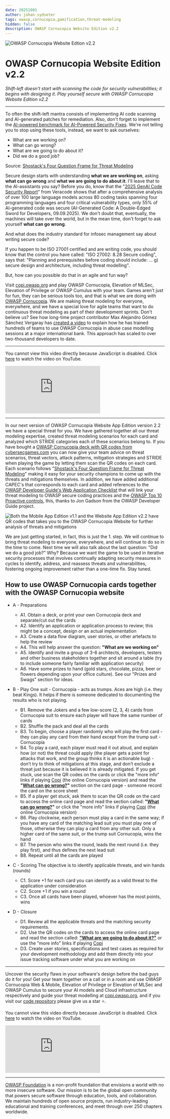 ```yaml
---
date: 20251001
author: johan-sydseter
tags: owasp,cornucopia,gamification,threat-modeling
hidden: false
description: OWASP Cornucopia Website Edition v2.2
---
```

![OWASP Cornucopia Website Edtion v2.2](threat-modeling-for-security-people.png)

# OWASP Cornucopia Website Edition v2.2

_Shift-left doesn't start with scanning the code for security vulnerabilities; it begins with designing it. Play yourself secure with OWASP Cornucopia Website Edition v2.2_

---

To often the shift-left mantra consists of implementing AI code scanning and AI-generated patches for remediation. Also, don't forget to implement the [AI-powered benchmark for AI-Powered Security Fixes](https://engineering.fb.com/2025/04/29/ai-research/autopatchbench-benchmark-ai-powered-security-fixes/). We're not telling you to stop using these tools, instead, we want to ask ourselves:

- What are we working on?
- What can go wrong?
- What are we going to do about it?
- Did we do a good job?

Source: [Shostack's Four Question Frame for Threat Modeling](https://github.com/adamshostack/4QuestionFrame)

Secure design starts with understanding **what we are working on**, asking **what can go wrong** and **what we are going to do about it**. I'll leave that to the AI-assistants you say?
Before you do, know that the "[2025 GenAI Code Security Report](https://www.veracode.com/blog/ai-generated-code-security-risks/)" from Veracode shows that after a comprehensive analysis of over 100 large language models across 80 coding tasks spanning four programming languages and four critical vulnerability types, only 55% of AI-generated code was secure (AI-Generated Code: A Double-Edged Sword for Developers, 09.09.2025). We don't doubt that, eventually, the machines will take over the world, but in the mean time, don't forget to ask yourself **what can go wrong**.

And what does the industry standard for infosec management say about writing secure code?

If you happen to be ISO 27001 certified and are writing code, you should know that the control you have called: "ISO 27002: 8.28 Secure coding", says that: "Planning and prerequisites before coding should include: ... g) secure design and architecture, including threat modelling".

But, how can you possible do that in an agile and fun way?

Visit [copi.owasp.org](https://copi.owasp.org) and play OWASP Cornucopia, Elevation of MLSec, Elevation of Privilege or OWASP Cumulus with your team.
Games aren't just for fun, they can be serious tools too, and that is what we are doing with [OWASP Cornucopia](https://cornucopia.owasp.org/). We are making threat modeling for everyone, everywhere, and we have a special love for agile teams that want to do continuous threat modeling as part of their development sprints. Don't believe us? See how long-time project contributor Max Alejandro Gómez Sánchez Vergaray has [created a video](https://cornucopia.owasp.org/how-to-play#Gameplay-using-abuse-case-modelling-approach) to explain how he has trained hundreds of teams to use OWASP Cornucopia in abuse case modelling sessions at a major international bank. This approach has scaled to over two-thousand developers to date.

---

<noscript>
    <p>You cannot view this video directly because JavaScript is disabled. Click <a href="https://www.youtube.com/watch?v=XXTPXozIHow" title="How to play OWASP Cornucopia" target="_blank" rel="noopener">here</a> to watch the video on YouTube.</p>
</noscript>
<iframe credentialless anonymous class="how-to-play" frameborder="0" title="Youtube: How to play OWASP Cornucopia"
src="https://www.youtube.com/embed/vLYzId7-ijI?si=yh4vHK7VfO9a5l6s" referrerpolicy="no-referrer" allowfullscreen >
<p>You cannot view this video directly because iframes are disabled. Click <a href="https://www.youtube.com/watch?v=vLYzId7-ijI" title="How to play OWASP Cornucopia" target="_blank" rel="noopener">here</a> to watch the video on YouTube.</p></iframe>

---

In our next version of OWASP Cornucopia Website App Edition version 2.2 we have a special threat for you. We have gathered together all our threat modeling expertise, created threat modeling scenarios for each card and analyzed which STRIDE categories each of these scenarios belong to. If you have bought a [OWASP Cornucopia deck with QR codes from cybersecgames.com](https://cybersecgames.com/products/owasp-cornucopia-2-1-website-app-edition-threat-modeling-cards?variant=55622568903043) you can now give your team advice on threat scenarios, threat vectors, attack patterns, mitigation strategies and STRIDE when playing the game by letting them scan the QR codes on each card. Each scenario follows "[Shostack's Four Question Frame for Threat Modeling](https://github.com/adamshostack/4QuestionFrame?tab=readme-ov-file#shostacks-four-question-frame-for-threat-modeling)" making it easy for your security champions to come up with the threats and mitigations themselves.
In addition, we have added additional CAPEC's that corresponds to each card and added references to the [OWASP Developer Guide's Web Application Checklist](https://devguide.owasp.org/en/04-design/02-web-app-checklist/) that will link your threat modeling to OWASP secure coding practices and the [OWASP Top 10 Proactive controls](https://top10proactive.owasp.org/), this, thanks to Jon Gadson from the OWASP Developer Guide project.

![Both the Mobile App Edition v1.1 and the Website App Edition v2.2 have QR codes that takes you to the OWASP Cornucopia Website for further analysis of threats and mitigations](cornucopia-qr-codes.jpg)

We are just getting started, in fact, this is just the 1. step. We will continue to bring threat modeling to everyone, everywhere, and will continue to do so in the time to come.
Next time we will also talk about the last question: "Did we do a good job?"
Why? Because we want the game to be used in iterative security processes that involves continually adapting security measures in cycles to identify, address, and reassess threats and vulnerabilities, fostering ongoing improvement rather than a one-time fix.
Stay tuned.

## How to use OWASP Cornucopia cards together with the OWASP Cornucopia website

- A - Preparations

  - A1. Obtain a deck, or print your own Cornucopia deck and separate/cut out the cards
  - A2. Identify an application or application process to review; this might be a concept, design or an actual implementation
  - A3. Create a data flow diagram, user stories, or other artefacts to help the review
  - A4. This will help answer the question: **"What are we working on"**
  - A5. Identify and invite a group of 3-6 architects, developers, testers and other business stakeholders together and sit around a table (try to include someone fairly familiar with application security)
  - A6. Have some prizes to hand (gold stars, chocolate, pizza, beer or flowers depending upon your office culture). See our "Prizes and Swags" section for ideas.
- B - Play
    One suit - Cornucopia - acts as trumps. Aces are high (i.e. they beat Kings). It helps if there is someone dedicated to documenting the results who is not playing.
  - B1. Remove the Jokers and a few low-score (2, 3, 4) cards from Cornucopia suit to ensure each player will have the same number of cards
  - B2. Shuffle the pack and deal all the cards
  - B3. To begin, choose a player randomly who will play the first card - they can play any card from their hand except from the trump suit - Cornucopia
  - B4. To play a card, each player must read it out aloud, and explain how (or not) the threat could apply (the player gets a point for attacks that work, and the group thinks it is an actionable bug) - don’t try to think of mitigations at this stage, and don’t exclude a threat just because it is believed it is already mitigated. If you get stuck, use scan the QR codes on the cards or click the "more info" links if playing [Copi](https://copi.owasp.org/) (the online Cornucopia version) and read the **"[What can go wrong?](https://cornucopia.owasp.org/cards/VE2#What-can-go-wrong?)"** section on the card page - someone record the card on the score sheet
  - B5. If a player get stuck, ask them to scan the QR code on the card to access the online card page and read the section called: **"[What can go wrong?](https://cornucopia.owasp.org/cards/VE2#What-can-go-wrong?)"** or click the "more info" links if playing [Copi](https://copi.owasp.org/) (the online Cornucopia version)
  - B6. Play clockwise, each person must play a card in the same way; if you have any card of the matching lead suit you must play one of those, otherwise they can play a card from any other suit. Only a higher card of the same suit, or the trump suit Cornucopia, wins the hand
  - B7. The person who wins the round, leads the next round (i.e. they play first), and thus defines the next lead suit
  - B8. Repeat until all the cards are played
- C - Scoring
    The objective is to identify applicable threats, and win hands (rounds)
  - C1. Score +1 for each card you can identify as a valid threat to the application under consideration
  - C2. Score +1 if you win a round
  - C3. Once all cards have been played, whoever has the most points, wins
- D - Closure
  - D1. Review all the applicable threats and the matching security requirements.
  - D2. Use the QR codes on the cards to access the online card page and read the section called: **["What are we going to do about it?"](https://cornucopia.owasp.org/cards/VE2#What-are-we-going-to-do-about-it?)** or use the "more info" links if playing [Copi](https://copi.owasp.org/)
  - D3. Create user stories, specifications and test cases as required for your development methodology and add them directly into your issue tracking software under what you are working on

---

Uncover the security flaws in your software's design before the bad guys do it for you! Get your team together on a call or in a room and use OWASP Cornucopia Web & Mobile, Elevation of Privilege or Elevation of MLSec and OWASP Cumulus to secure your AI models and Cloud infrastructure respectively and guide your threat modelling at [copi.owasp.org](https://copi.owasp.org), and if you visit our [code repository](https://github.com/OWASP/cornucopia) please give us a star ⭐️.

<noscript>
    <p>You cannot view this video directly because JavaScript is disabled. Click <a href="https://www.youtube.com/watch?v=XXTPXozIHow" title="How to play OWASP Cornucopia" target="_blank" rel="noopener">here</a> to watch the video on YouTube.</p>
</noscript>
<iframe credentialless anonymous class="how-to-play" frameborder="0" title="Youtube: How to play OWASP Cornucopia"
src="https://www.youtube.com/embed/XXTPXozIHow?si=uIi_VXDtSBkS027S" referrerpolicy="no-referrer" allowfullscreen >
<p>You cannot view this video directly because iframes are disabled. Click <a href="https://www.youtube.com/watch?v=XXTPXozIHow" title="How to play OWASP Cornucopia" target="_blank" rel="noopener">here</a> to watch the video on YouTube.</p></iframe>

---

[OWASP Foundation](https://owasp.org "[external]") is a non-profit foundation that envisions a world with no more insecure software. Our mission is to be the global open community that powers secure software through education, tools, and collaboration. We maintain hundreds of open source projects, run industry-leading educational and training conferences, and meet through over 250 chapters worldwide.
